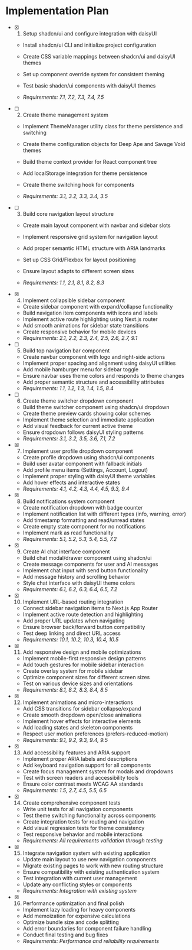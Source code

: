 # Implementation Plan

- [x] 1. Setup shadcn/ui and configure integration with daisyUI

  - Install shadcn/ui CLI and initialize project configuration
  - Create CSS variable mappings between shadcn/ui and daisyUI themes
  - Set up component override system for consistent theming
  - Test basic shadcn/ui components with daisyUI themes

  - _Requirements: 7.1, 7.2, 7.3, 7.4, 7.5_

- [ ] 2. Create theme management system

  - Implement ThemeManager utility class for theme persistence and switching
  - Create theme configuration objects for Deep Ape and Savage Void themes

  - Build theme context provider for React component tree
  - Add localStorage integration for theme persistence
  - Create theme switching hook for components
  - _Requirements: 3.1, 3.2, 3.3, 3.4, 3.5_

- [ ] 3. Build core navigation layout structure

  - Create main layout component with navbar and sidebar slots
  - Implement responsive grid system for navigation layout
  - Add proper semantic HTML structure with ARIA landmarks

  - Set up CSS Grid/Flexbox for layout positioning
  - Ensure layout adapts to different screen sizes
  - _Requirements: 1.1, 2.1, 8.1, 8.2, 8.3_

- [x] 4. Implement collapsible sidebar component

  - Create sidebar component with expand/collapse functionality
  - Build navigation item components with icons and labels
  - Implement active route highlighting using Next.js router
  - Add smooth animations for sidebar state transitions
  - Create responsive behavior for mobile devices
  - _Requirements: 2.1, 2.2, 2.3, 2.4, 2.5, 2.6, 2.7, 9.1_

- [ ] 5. Build top navigation bar component

  - Create navbar component with logo and right-side actions
  - Implement proper spacing and alignment using daisyUI utilities
  - Add mobile hamburger menu for sidebar toggle
  - Ensure navbar uses theme colors and responds to theme changes
  - Add proper semantic structure and accessibility attributes
  - _Requirements: 1.1, 1.2, 1.3, 1.4, 1.5, 8.4_

- [ ] 6. Create theme switcher dropdown component

  - Build theme switcher component using shadcn/ui dropdown
  - Create theme preview cards showing color schemes
  - Implement theme selection and immediate application
  - Add visual feedback for current active theme
  - Ensure dropdown follows daisyUI styling patterns
  - _Requirements: 3.1, 3.2, 3.5, 3.6, 7.1, 7.2_

- [x] 7. Implement user profile dropdown component

  - Create profile dropdown using shadcn/ui components
  - Build user avatar component with fallback initials
  - Add profile menu items (Settings, Account, Logout)
  - Implement proper styling with daisyUI theme variables
  - Add hover effects and interactive states
  - _Requirements: 4.1, 4.2, 4.3, 4.4, 4.5, 9.3, 9.4_

- [x] 8. Build notifications system component

  - Create notification dropdown with badge counter
  - Implement notification list with different types (info, warning, error)
  - Add timestamp formatting and read/unread states
  - Create empty state component for no notifications
  - Implement mark as read functionality
  - _Requirements: 5.1, 5.2, 5.3, 5.4, 5.5, 7.2_

- [x] 9. Create AI chat interface component

  - Build chat modal/drawer component using shadcn/ui
  - Create message components for user and AI messages
  - Implement chat input with send button functionality
  - Add message history and scrolling behavior
  - Style chat interface with daisyUI theme colors
  - _Requirements: 6.1, 6.2, 6.3, 6.4, 6.5, 7.2_

- [x] 10. Implement URL-based routing integration

  - Connect sidebar navigation items to Next.js App Router
  - Implement active route detection and highlighting
  - Add proper URL updates when navigating
  - Ensure browser back/forward button compatibility
  - Test deep linking and direct URL access
  - _Requirements: 10.1, 10.2, 10.3, 10.4, 10.5_

- [x] 11. Add responsive design and mobile optimizations

  - Implement mobile-first responsive design patterns
  - Add touch gestures for mobile sidebar interaction
  - Create overlay system for mobile sidebar
  - Optimize component sizes for different screen sizes
  - Test on various device sizes and orientations
  - _Requirements: 8.1, 8.2, 8.3, 8.4, 8.5_

- [x] 12. Implement animations and micro-interactions

  - Add CSS transitions for sidebar collapse/expand
  - Create smooth dropdown open/close animations
  - Implement hover effects for interactive elements
  - Add loading states and skeleton components
  - Respect user motion preferences (prefers-reduced-motion)
  - _Requirements: 9.1, 9.2, 9.3, 9.4, 9.5_

- [x] 13. Add accessibility features and ARIA support

  - Implement proper ARIA labels and descriptions
  - Add keyboard navigation support for all components
  - Create focus management system for modals and dropdowns
  - Test with screen readers and accessibility tools
  - Ensure color contrast meets WCAG AA standards
  - _Requirements: 1.5, 2.7, 4.5, 5.5, 6.5_

- [x] 14. Create comprehensive component tests

  - Write unit tests for all navigation components
  - Test theme switching functionality across components
  - Create integration tests for routing and navigation
  - Add visual regression tests for theme consistency
  - Test responsive behavior and mobile interactions
  - _Requirements: All requirements validation through testing_

- [x] 15. Integrate navigation system with existing application

  - Update main layout to use new navigation components
  - Migrate existing pages to work with new routing structure
  - Ensure compatibility with existing authentication system
  - Test integration with current user management
  - Update any conflicting styles or components
  - _Requirements: Integration with existing system_

- [x] 16. Performance optimization and final polish

  - Implement lazy loading for heavy components
  - Add memoization for expensive calculations
  - Optimize bundle size and code splitting
  - Add error boundaries for component failure handling
  - Conduct final testing and bug fixes
  - _Requirements: Performance and reliability requirements_
